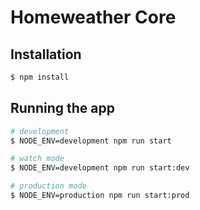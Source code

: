 # Homeweather Core

## Installation

```bash
$ npm install
```

## Running the app

```bash
# development
$ NODE_ENV=development npm run start

# watch mode
$ NODE_ENV=development npm run start:dev

# production mode
$ NODE_ENV=production npm run start:prod
```
